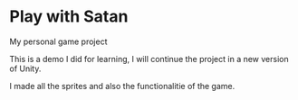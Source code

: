 # Play with Satan
My personal game project

This is a demo I did for learning, I will continue the project in a new version of Unity.

I made all the sprites and also the functionalitie of the game.
